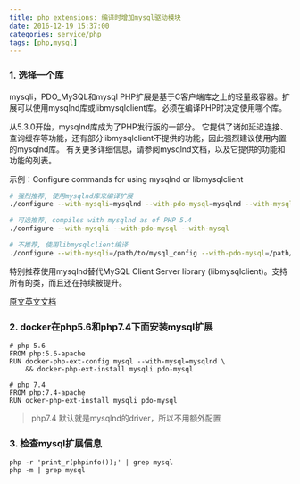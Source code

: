 ```yaml
---
title: php extensions: 编译时增加mysql驱动模块
date: 2016-12-19 15:37:00
categories: service/php
tags: [php,mysql]
---
```


### 1. 选择一个库
mysqli，PDO_MySQL和mysql PHP扩展是基于C客户端库之上的轻量级容器。扩展可以使用mysqlnd库或libmysqlclient库。必须在编译PHP时决定使用哪个库。

从5.3.0开始，mysqlnd库成为了PHP发行版的一部分。 它提供了诸如延迟连接、查询缓存等功能，还有部分libmysqlclient不提供的功能，因此强烈建议使用内置的mysqlnd库。 有关更多详细信息，请参阅mysqlnd文档，以及它提供的功能和功能的列表。

示例：Configure commands for using mysqlnd or libmysqlclient
``` bash
# 强烈推荐, 使用mysqlnd库来编译扩展
./configure --with-mysqli=mysqlnd --with-pdo-mysql=mysqlnd --with-mysql=mysqlnd

# 可选推荐, compiles with mysqlnd as of PHP 5.4
./configure --with-mysqli --with-pdo-mysql --with-mysql

# 不推荐, 使用libmysqlclient编译
./configure --with-mysqli=/path/to/mysql_config --with-pdo-mysql=/path/to/mysql_config --with-mysql=/path/to/mysql_config
```

特别推荐使用mysqlnd替代MySQL Client Server library (libmysqlclient)。支持所有的类，而且还在持续被提升。

[原文英文文档](http://php.net/manual/zh/mysqlinfo.library.choosing.php)

### 2. docker在php5.6和php7.4下面安装mysql扩展
```
# php 5.6
FROM php:5.6-apache
RUN docker-php-ext-config mysql --with-mysql=mysqlnd \
    && docker-php-ext-install mysqli pdo-mysql
```

```
# php 7.4
FROM php:7.4-apache
RUN ocker-php-ext-install mysqli pdo-mysql
```
> php7.4 默认就是mysqlnd的driver，所以不用额外配置

### 3. 检查mysql扩展信息
```
php -r 'print_r(phpinfo());' | grep mysql
php -m | grep mysql
```